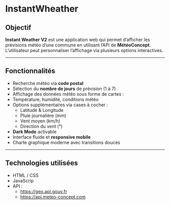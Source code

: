 # InstantWheather 

## Objectif

**Instant Weather V2** est une application web qui permet d’afficher les prévisions météo d’une commune en utilisant l’API de **MétéoConcept**.  
L’utilisateur peut personnaliser l’affichage via plusieurs options interactives.

---

## Fonctionnalités

-  Recherche météo via **code postal**
-  Sélection du **nombre de jours** de prévision (1 à 7)
-  Affichage des données météo sous forme de cartes :
  - Température, humidité, conditions météo
  - Options supplémentaires via cases à cocher :
    -  Latitude & Longitude
    -  Pluie journalière (mm)
    -  Vent moyen (km/h)
    -  Direction du vent (°)
-  **Dark Mode** activable
-  Interface fluide et **responsive mobile**
-  Charte graphique moderne avec transitions douces

---

## Technologies utilisées

- HTML / CSS
- JavaScrip
- API :
  - https://geo.api.gouv.fr
  - https://api.meteo-concept.com
